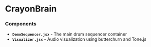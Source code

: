 # CrayonBrain
### Components
- **`DemoSequencer.jsx`** - The main drum sequencer container
- **`Visualizer.jsx`** - Audio visualization using butterchurn and Tone.js